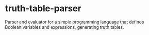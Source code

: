 # truth-table-parser
Parser and evaluator for a simple programming language that defines Boolean variables and expressions, generating truth tables.
